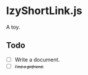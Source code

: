 # IzyShortLink.js

A toy.

## Todo
- [ ] Write a document.
- [ ] <font size="1">~~_Find a girlfriend._~~</font>